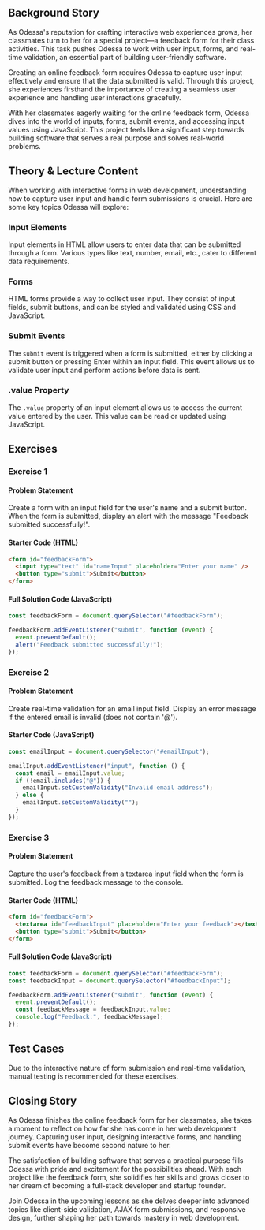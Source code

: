 ## Background Story

As Odessa's reputation for crafting interactive web experiences grows, her classmates turn to her for a special project—a feedback form for their class activities. This task pushes Odessa to work with user input, forms, and real-time validation, an essential part of building user-friendly software.

Creating an online feedback form requires Odessa to capture user input effectively and ensure that the data submitted is valid. Through this project, she experiences firsthand the importance of creating a seamless user experience and handling user interactions gracefully.

With her classmates eagerly waiting for the online feedback form, Odessa dives into the world of inputs, forms, submit events, and accessing input values using JavaScript. This project feels like a significant step towards building software that serves a real purpose and solves real-world problems.

## Theory & Lecture Content

When working with interactive forms in web development, understanding how to capture user input and handle form submissions is crucial. Here are some key topics Odessa will explore:

### Input Elements

Input elements in HTML allow users to enter data that can be submitted through a form. Various types like text, number, email, etc., cater to different data requirements.

### Forms

HTML forms provide a way to collect user input. They consist of input fields, submit buttons, and can be styled and validated using CSS and JavaScript.

### Submit Events

The `submit` event is triggered when a form is submitted, either by clicking a submit button or pressing Enter within an input field. This event allows us to validate user input and perform actions before data is sent.

### .value Property

The `.value` property of an input element allows us to access the current value entered by the user. This value can be read or updated using JavaScript.

## Exercises

### Exercise 1

#### Problem Statement

Create a form with an input field for the user's name and a submit button. When the form is submitted, display an alert with the message "Feedback submitted successfully!".

#### Starter Code (HTML)

```html
<form id="feedbackForm">
  <input type="text" id="nameInput" placeholder="Enter your name" />
  <button type="submit">Submit</button>
</form>
```

#### Full Solution Code (JavaScript)

```js
const feedbackForm = document.querySelector("#feedbackForm");

feedbackForm.addEventListener("submit", function (event) {
  event.preventDefault();
  alert("Feedback submitted successfully!");
});
```

### Exercise 2

#### Problem Statement

Create real-time validation for an email input field. Display an error message if the entered email is invalid (does not contain '@').

#### Starter Code (JavaScript)

```js
const emailInput = document.querySelector("#emailInput");

emailInput.addEventListener("input", function () {
  const email = emailInput.value;
  if (!email.includes("@")) {
    emailInput.setCustomValidity("Invalid email address");
  } else {
    emailInput.setCustomValidity("");
  }
});
```

### Exercise 3

#### Problem Statement

Capture the user's feedback from a textarea input field when the form is submitted. Log the feedback message to the console.

#### Starter Code (HTML)

```html
<form id="feedbackForm">
  <textarea id="feedbackInput" placeholder="Enter your feedback"></textarea>
  <button type="submit">Submit</button>
</form>
```

#### Full Solution Code (JavaScript)

```js
const feedbackForm = document.querySelector("#feedbackForm");
const feedbackInput = document.querySelector("#feedbackInput");

feedbackForm.addEventListener("submit", function (event) {
  event.preventDefault();
  const feedbackMessage = feedbackInput.value;
  console.log("Feedback:", feedbackMessage);
});
```

## Test Cases

Due to the interactive nature of form submission and real-time validation, manual testing is recommended for these exercises.

## Closing Story

As Odessa finishes the online feedback form for her classmates, she takes a moment to reflect on how far she has come in her web development journey. Capturing user input, designing interactive forms, and handling submit events have become second nature to her.

The satisfaction of building software that serves a practical purpose fills Odessa with pride and excitement for the possibilities ahead. With each project like the feedback form, she solidifies her skills and grows closer to her dream of becoming a full-stack developer and startup founder.

Join Odessa in the upcoming lessons as she delves deeper into advanced topics like client-side validation, AJAX form submissions, and responsive design, further shaping her path towards mastery in web development.
